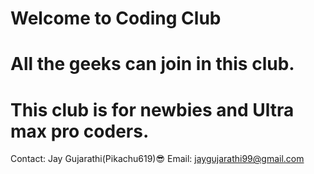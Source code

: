 # Welcome to Coding Club
 # All the geeks can join in this club.
 # This club is for newbies and Ultra max pro coders.
 
 Contact:
 Jay Gujarathi(Pikachu619)😎
 Email: jaygujarathi99@gmail.com
 
